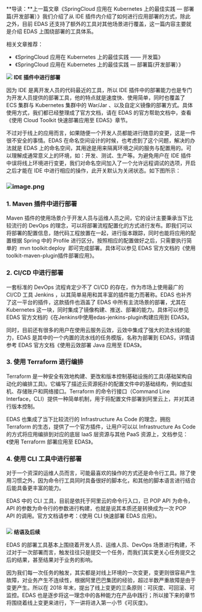 **导读：**上一篇文章《SpringCloud 应用在 Kubernetes 上的最佳实践 — 部署篇(开发部署）》我们介绍了从 IDE 插件内介绍了如何进行应用部署的方式，除此之外，目前 EDAS 还支持了额外的工具对其他场景进行覆盖，这一篇内容主要就是介绍 EDAS 上围绕部署的工具体系。

相关文章推荐：

- 《SpringCloud 应用在 Kubernetes 上的最佳实践 —— 开发篇》
- 《SpringCloud 应用在 Kubernetes 上的最佳实践 — 部署篇(开发部署）》

![](https://cdn.nlark.com/yuque/0/2020/gif/1169676/1601290564973-c51ae729-c81e-4717-8c1c-a9c6bfbff1c3.gif#height=64&id=tsyo6&originHeight=10&originWidth=22&originalType=binary&ratio=1&rotation=0&showTitle=false&size=0&status=done&style=none&title=&width=140)
**IDE 插件中进行部署**

因为 IDE 是离开发人员的代码最近的工具，所以 IDE 插件中的部署能力也是专门为开发人员提供的部署工具，他的特点就是速度快、使用简单，同时也覆盖了 ECS 集群与 Kubernetes 集群中的 War/Jar 、以及自定义镜像的部署方式。具体使用方式，我们都已经整理成了官方文档，请在 EDAS 的官方帮助文档中，查看《使用 Cloud Toolkit 快速部署应用至 EDAS》章节。

不过对于线上的应用而言，如果随便一个开发人员都能进行随意的变更，这是一件很不安全的事情。EDAS 在命名空间设计的时候，也考虑到了这个问题，解决的办法就是 EDAS 上的命名空间，其用途是用来隔离环境之间的服务与配置用的。可以理解成通常意义上的环境，如：开发、测试、生产等。为避免用户在 IDE 插件中误将线上环境进行变更，我们对命名空间加入了一个允许远程调试的选项，开启之后才能在 IDE 中进行相应的操作，此开关默认为关闭状态。如下图所示：
### ![image.png](https://cdn.nlark.com/yuque/0/2020/png/1169676/1601290619708-d2fdb21d-a281-4068-9139-55410718094c.png?x-oss-process=image%2Fwatermark%2Ctype_d3F5LW1pY3JvaGVp%2Csize_36%2Ctext_5rK554K45bCP5rOi%2Ccolor_FFFFFF%2Cshadow_50%2Ct_80%2Cg_se%2Cx_10%2Cy_10#averageHue=%23fcfcfc&height=649&id=pMpIi&originHeight=649&originWidth=1280&originalType=binary&ratio=1&rotation=0&showTitle=false&size=114614&status=done&style=none&title=&width=1280)

### **1. Maven 插件中进行部署**

Maven 插件的使用场景介于开发人员与运维人员之间，它的设计主要秉承当下比较流行的 DevOps 的理念，可以将部署流程配置化的方式进行发布。即我们可以将部署的配置信息，随代码工程放置在一起，进行版本跟踪，同时也能将应用的配置根据 Spring 中的 Profile 进行区分。按照相应的配置做好之后，只需要执行简单的  mvn toolkit:deploy  即可完成部署。具体可以参见 EDAS 官方文档的《使用toolkit-maven-plugin插件部署应用》。

### **2. CI/CD 中进行部署**

一套标准的 DevOps 流程肯定少不了 CI/CD 的存在，作为市场上使用最广的 CI/CD 工具 Jenkins ，以其简单易用和其丰富的插件能力而著称。EDAS 也补齐了这一平台的插件，这款插件也涵盖了 EDAS 中所有主流场景的部署，尤其在 Kubernetes 这一块，同时集成了镜像构建、推送、部署的能力。具体可以参见 EDAS 官方文档的《在Jenkins中使用edas-jenkins-plugin构建应用到 EDAS》。

同时，目前还有很多的用户在使用云服务云效，云效中集成了强大的流水线的能力，EDAS 是其中的一个内置的流水线的任务模版，名称为部署到 EDAS，详情请参考 EDAS 官方文档《使用云效部署 Java 应用至 EDAS》。

### **3. 使用 Terraform 进行编排**

Terraform 是一种安全有效地构建、更改和版本控制基础设施的工具(基础架构自动化的编排工具)。它编写了描述云资源拓扑的配置文件中的基础结构，例如虚拟机、存储账户和网络接口。Terraform 的命令行接口（Command Line Interface，CLI）提供一种简单机制，用于将配置文件部署到阿里云上，并对其进行版本控制。

EDAS 也集成了当下比较流行的 Infrastructure As Code 的理念，拥抱 Terraform 的生态，提供了一个官方插件，让用户可以以 Infrastructure As Code 的方式将应用编排到对应的底层 IaaS 层资源与其他 PaaS 资源上，文档参见：《使用 Terraform 部署应用至 EDAS》。

### **4. 使用 CLI 工具中进行部署**

对于一个资深的运维人员而言，可能最喜欢的操作的方式还是命令行工具。除了使用习惯之外，因为命令行工具同时具备很好的脚本化，和其他的脚本语言进行结合后能具备更丰富的能力。

EDAS 中的 CLI 工具，目前是依托于阿里云的命令行入口，已 POP API 为命令，API 的参数为命令行的参数进行构建，也就是说其本质还是转换成为一次 POP API 的调用。官方文档请参考：《使用 CLI 快速部署 EDAS 应用》。

### 
![](https://cdn.nlark.com/yuque/0/2020/gif/1169676/1601290564992-9d593f00-dd39-444f-a42c-4d3e75f496a4.gif#height=64&id=kg4t9&originHeight=10&originWidth=22&originalType=binary&ratio=1&rotation=0&showTitle=false&size=0&status=done&style=none&title=&width=140)
**结语及后续**

EDAS 的部署工具基本上围绕着开发人员、运维人员、DevOps 场景进行构建，不过对于一次部署而言，触发往往只是提交一个任务，而我们其实更关心任务提交之后的结果，甚至结果对于业务的影响。

因为我们每一次任务的触发，其实都是对线上环境的一次变更，变更则很容易产生故障，对业务产生不连续性，根据阿里巴巴集团的经验，超过半数严重故障是由于变更产生。所以在 2018 年末，提出了线上变更的三条原则：可灰度、可回滚、可监控。EDAS 也是逐步将这一理念中的各种能力在产品中践行；所以接下来的章节将围绕着线上变更来进行，下一讲将进入第一小节《可灰度》。

